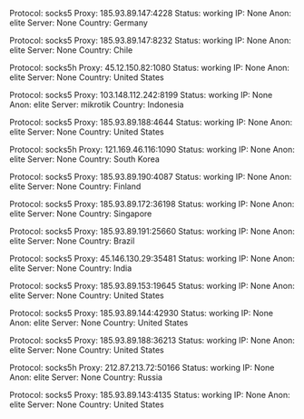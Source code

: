 Protocol: socks5
Proxy: 185.93.89.147:4228
Status: working
IP: None
Anon: elite
Server: None
Country: Germany

Protocol: socks5
Proxy: 185.93.89.147:8232
Status: working
IP: None
Anon: elite
Server: None
Country: Chile

Protocol: socks5h
Proxy: 45.12.150.82:1080
Status: working
IP: None
Anon: elite
Server: None
Country: United States

Protocol: socks5
Proxy: 103.148.112.242:8199
Status: working
IP: None
Anon: elite
Server: mikrotik
Country: Indonesia

Protocol: socks5
Proxy: 185.93.89.188:4644
Status: working
IP: None
Anon: elite
Server: None
Country: United States

Protocol: socks5h
Proxy: 121.169.46.116:1090
Status: working
IP: None
Anon: elite
Server: None
Country: South Korea

Protocol: socks5
Proxy: 185.93.89.190:4087
Status: working
IP: None
Anon: elite
Server: None
Country: Finland

Protocol: socks5
Proxy: 185.93.89.172:36198
Status: working
IP: None
Anon: elite
Server: None
Country: Singapore

Protocol: socks5
Proxy: 185.93.89.191:25660
Status: working
IP: None
Anon: elite
Server: None
Country: Brazil

Protocol: socks5
Proxy: 45.146.130.29:35481
Status: working
IP: None
Anon: elite
Server: None
Country: India

Protocol: socks5
Proxy: 185.93.89.153:19645
Status: working
IP: None
Anon: elite
Server: None
Country: United States

Protocol: socks5
Proxy: 185.93.89.144:42930
Status: working
IP: None
Anon: elite
Server: None
Country: United States

Protocol: socks5
Proxy: 185.93.89.188:36213
Status: working
IP: None
Anon: elite
Server: None
Country: United States

Protocol: socks5h
Proxy: 212.87.213.72:50166
Status: working
IP: None
Anon: elite
Server: None
Country: Russia

Protocol: socks5
Proxy: 185.93.89.143:4135
Status: working
IP: None
Anon: elite
Server: None
Country: United States

